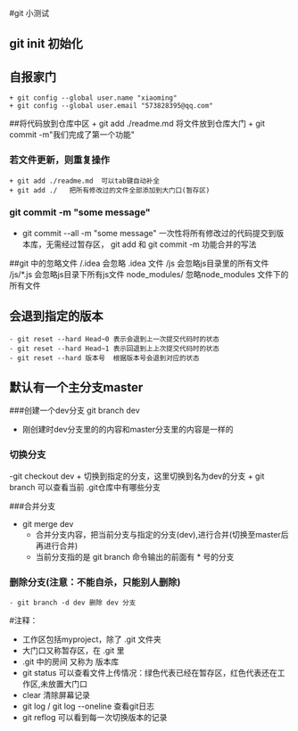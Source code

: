 #git 小测试

## git init 初始化
## 自报家门 
    + git config --global user.name "xiaoming"
    + git config --global user.email "573828395@qq.com"
##将代码放到仓库中区
    + git add ./readme.md 将文件放到仓库大门
    + git commit -m"我们完成了第一个功能"

### 若文件更新，则重复操作
    + git add ./readme.md  可以tab键自动补全
    + git add ./   把所有修改过的文件全部添加到大门口(暂存区)

### git commit -m "some message"
 + git commit --all -m "some message" 一次性将所有修改过的代码提交到版本库，无需经过暂存区， git add 和 git commit -m 功能合并的写法

##git 中的忽略文件
/.idea 会忽略 .idea 文件
/js  会忽略js目录里的所有文件
/js/*.js 会忽略js目录下所有js文件
node_modules/ 忽略node_modules 文件下的所有文件

## 会退到指定的版本
    - git reset --hard Head~0 表示会退到上一次提交代码时的状态
    - git reset --hard Head~1 表示回退到上上次提交代码时的状态
    - git reset --hard 版本号  根据版本号会退到对应的状态


## 默认有一个主分支master
###创建一个dev分支 git branch dev
+ 刚创建时dev分支里的的内容和master分支里的内容是一样的
### 切换分支
-git checkout dev
    + 切换到指定的分支，这里切换到名为dev的分支
    + git branch 可以查看当前 .git仓库中有哪些分支

###合并分支
- git merge dev 
    + 合并分支内容，把当前分支与指定的分支(dev),进行合并(切换至master后再进行合并)
    + 当前分支指的是 git branch 命令输出的前面有 * 号的分支

### 删除分支(注意：不能自杀，只能别人删除)
    - git branch -d dev 删除 dev 分支

#注释：
 + 工作区包括myproject，除了 .git 文件夹
 + 大门口又称暂存区，在 .git 里
 + .git 中的房间 又称为 版本库
 + git status 可以查看文件上传情况：绿色代表已经在暂存区，红色代表还在工作区,未放置大门口
 + clear 清除屏幕记录
 + git log / git log --oneline 查看git日志
 + git reflog  可以看到每一次切换版本的记录

 
